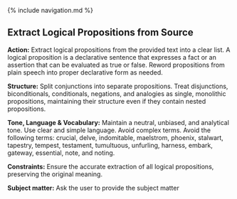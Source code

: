 {% include navigation.md %}

Extract Logical Propositions from Source
----------------------------------------

**Action:** Extract logical propositions from the provided text into a clear list. A logical proposition is a declarative sentence that expresses a fact or an assertion that can be evaluated as true or false. Reword propositions from plain speech into proper declarative form as needed.

**Structure:** Split conjunctions into separate propositions. Treat disjunctions, biconditionals, conditionals, negations, and analogies as single, monolithic propositions, maintaining their structure even if they contain nested propositions.

**Tone, Language & Vocabulary:** Maintain a neutral, unbiased, and analytical tone. Use clear and simple language. Avoid complex terms. Avoid the following terms: crucial, delve, indomitable, maelstrom, phoenix, stalwart, tapestry, tempest, testament, tumultuous, unfurling, harness, embark, gateway, essential, note, and noting.

**Constraints:** Ensure the accurate extraction of all logical propositions, preserving the original meaning.

**Subject matter:** Ask the user to provide the subject matter
